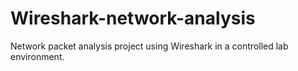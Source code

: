 # Wireshark-network-analysis
Network packet analysis project using Wireshark in a controlled lab environment.
